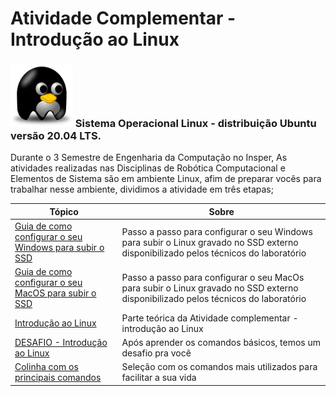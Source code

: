 # Atividade Complementar - Introdução ao Linux



### <img src="docs/img/linuxs.png" width="100" height="100">  Sistema Operacional Linux - distribuição Ubuntu versão 20.04 LTS.

Durante o 3 Semestre de Engenharia da Computação no Insper, As atividades realizadas nas Disciplinas de Robótica Computacional e Elementos de Sistema são em ambiente Linux, afim de preparar vocês para trabalhar nesse ambiente, dividimos a atividade em três etapas;


| Tópico        | Sobre          |
| ------------- |---------------|
|  [Guia de como configurar o seu Windows para subir o SSD ](https://liciascl.github.io/Linuxbasico/boot_do_ssd/)    | Passo a passo para configurar o seu Windows  para subir o Linux gravado no SSD externo disponibilizado pelos técnicos do laboratório |
|  [Guia de como configurar o seu MacOS para subir o SSD ](https://liciascl.github.io/Linuxbasico/boot_ssd_MacOs/)    | Passo a passo para configurar o seu MacOs para subir o Linux gravado no SSD externo disponibilizado pelos técnicos do laboratório |  
| [Introdução ao Linux](https://liciascl.github.io/Linuxbasico/atividade_complementar/) | Parte teórica da Atividade complementar - introdução ao Linux |
|  [DESAFIO - Introdução ao Linux](https://liciascl.github.io/Linuxbasico/desafio/) | Após aprender os comandos básicos, temos um desafio pra você |
| [Colinha com os principais comandos](https://liciascl.github.io/Linuxbasico/colinha/) | Seleção com os comandos mais utilizados para facilitar a sua vida|



